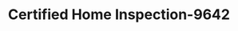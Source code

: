 ---
f_zip-code: 43123
f_state-code: OH
title: Certified Home Inspection-9642
f_phone: 614-539-0017
f_city-only: Grove City
f_address: 3560 Broadway Grove City
f_location-unique-id: '9642'
slug: certified-home-inspection-9642
updated-on: '2024-05-30T13:46:58.046Z'
created-on: '2024-05-30T13:36:59.803Z'
published-on: '2024-05-30T13:54:32.469Z'
f_city-state: cms/city/grove-city-oh.md
f_company: cms/company/certified-home-inspection.md
f_state: cms/state/ohio.md
layout: '[payday-loan].html'
tags: payday-loan
---